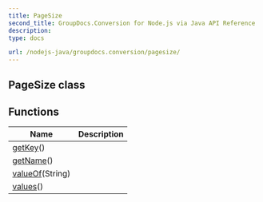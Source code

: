 ```yaml
---
title: PageSize
second_title: GroupDocs.Conversion for Node.js via Java API Reference
description: 
type: docs

url: /nodejs-java/groupdocs.conversion/pagesize/
---
```


## PageSize class


## Functions

| Name | Description |
| --- | --- |
| [getKey](getkey)() |  |
| [getName](getname)() |  |
| [valueOf](valueof)(String) |  |
| [values](values)() |  |
